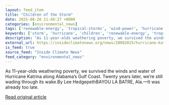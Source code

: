 ```yaml
---
layout: feed_item
title: "Children of the Storm"
date: 2025-08-28 21:49:27 +0000
categories: [environmental_news]
tags: ['renewable-energy', 'tropical-storms', 'wind-power', 'hurricane']
keywords: ['storm', 'hurricane', 'children', 'renewable-energy', 'tropical-storms', 'wind-power']
description: "As 11-year-olds weathering poverty, we survived the winds and water of Hurricane Katrina along Alabama’s Gulf Coast"
external_url: https://insideclimatenews.org/news/28082025/hurricane-katrina-twenty-years-alabama-gulf-coast/
is_feed: true
source_feed: "Inside Climate News"
feed_category: "environmental_news"
---
```


As 11-year-olds weathering poverty, we survived the winds and water of Hurricane Katrina along Alabama’s Gulf Coast. Twenty years later, we’re still wading through its wake.By Lee HedgepethBAYOU LA BATRE, Ala.—It was already too late.&nbsp;

[Read original article](https://insideclimatenews.org/news/28082025/hurricane-katrina-twenty-years-alabama-gulf-coast/)
